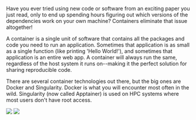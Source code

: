 Have you ever tried using new code or software from an exciting paper you just read, only to end up spending hours figuring out which versions of the dependencies work on your own machine? Containers eliminate that issue altogether!

A container is a single unit of software that contains all the packages and code you need to run an application. Sometimes that application is as small as a single function (like printing 'Hello World!'), and sometimes that application is an entire web app. A container will always run the same, regardless of the host system it runs on--making it the perfect solution for sharing reproducible code.

There are several container technologies out there, but the big ones are Docker and Singularity. Docker is what you will encounter most often in the wild. Singularity (now called Apptainer) is used on HPC systems where most users don't have root access.

<img src="/notes/containers/img/docker.png" /> 
<img src="/notes/containers/img/apptainer.png" /> 